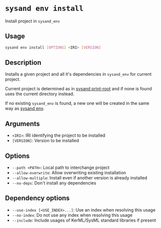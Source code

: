 # `sysand env install`

Install project in `sysand_env`

## Usage

```sh
sysand env install [OPTIONS] <IRI> [VERSION]
```

## Description

Installs a given project and all it's dependencies in `sysand_env` for current project.

Current project is determined as in [sysand print-root](../root.md) and
if none is found uses the current directory instead.

If no existing `sysand_env` is found, a new one will be created in the same way
as [sysand env](../env.md).

## Arguments

- `<IRI>`: IRI identifying the project to be installed
- `[VERSION]`: Version to be installed

## Options

- `--path <PATH>`: Local path to interchange project
- `--allow-overwrite`: Allow overwriting existing installation
- `--allow-multiple`: Install even if another version is already installed
- `--no-deps`: Don't install any dependencies

## Dependency options

- `--use-index [<USE_INDEX>...]`: Use an index when resolving this usage
- `--no-index`: Do not use any index when resolving this usage
- `--include`: Include usages of KerML/SysML standard libraries if present
